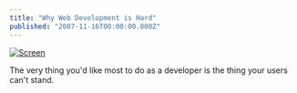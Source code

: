 ```yaml
---
title: "Why Web Development is Hard"
published: "2007-11-16T00:00:00.000Z"
---
```


[![Screen](/images/posts/20071116/screen.png "Screen")](http://wl1.acdlabs.com/WebLibrarian/index.html)

The very thing you'd like most to do as a developer is the thing your users can't stand.